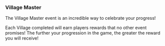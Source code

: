 ### Village Master
The Village Master event is an incredible way to celebrate your progress! 

Each Village completed will earn players rewards that no other event promises! The further your progression in the game, the greater the reward you will receive! 



